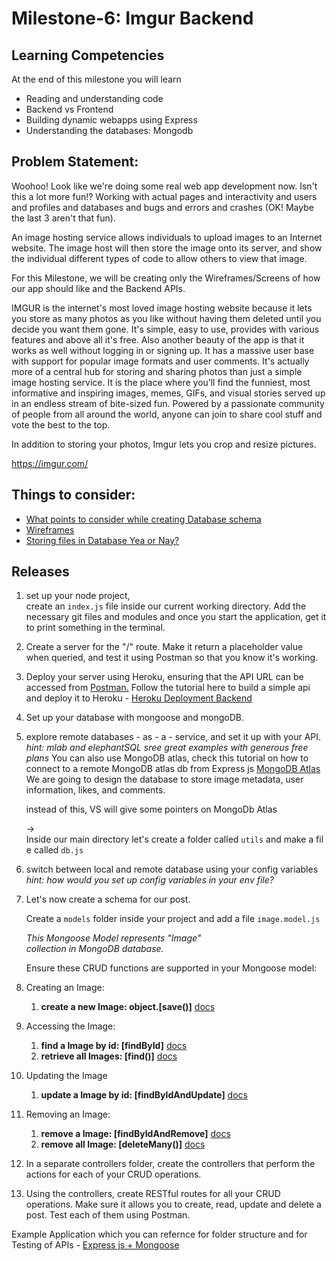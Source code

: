 # Milestone-6: Imgur Backend

## Learning Competencies

At the end of this milestone you will learn

- Reading and understanding code
- Backend vs Frontend
- Building dynamic webapps using Express
- Understanding the databases: Mongodb

## Problem Statement:

Woohoo! Look like we're doing some real web app development now. Isn't this a lot more fun!? Working with actual pages and interactivity and users and profiles and databases and bugs and errors and crashes (OK! Maybe the last 3 aren't that fun).

An image hosting service allows individuals to upload images to an Internet website. The image host will then store the image onto its server, and show the individual different types of code to allow others to view that image.

For this Milestone, we will be creating only the Wireframes/Screens of how our app should like and the Backend APIs.

 IMGUR is the internet's most loved image hosting website because it lets you store as many photos as you like without having them deleted until you decide you want them gone. It's simple, easy to use, provides with various features and above all it's free. Also another beauty of the app is that it works as well without logging in or signing up. It has a massive user base with support for popular image formats and user comments. It's actually more of a central hub for storing and sharing photos than just a simple image hosting service. It is the place where you’ll find the funniest, most informative and inspiring images, memes, GIFs, and visual stories served up in an endless stream of bite-sized fun. Powered by a passionate community of people from all around the world, anyone can join to share cool stuff and vote the best to the top.

In addition to storing your photos, Imgur lets you crop and resize pictures.

https://imgur.com/

## Things to consider:

- [What points to consider while creating Database schema](https://www.codeproject.com/Articles/359654/11-important-database-designing-rules-which-I-fo-2)
- [Wireframes](https://careerfoundry.com/en/blog/ux-design/how-to-create-your-first-wireframe/)
- [Storing files in Database Yea or Nay?](https://stackoverflow.com/questions/3748/storing-images-in-db-yea-or-nay)

## **Releases**

1. set up your node project, create an `index.js` file inside our current working directory. Add the necessary git files and modules and once you start the application, get it to print something in the terminal. 
2. Create a server for the "/" route. Make it return a placeholder value when queried, and test it using Postman so that you know it's working. 
3. Deploy your server using Heroku, ensuring that the API URL can be accessed from [Postman.](https://www.postman.com/) 
    Follow the tutorial here to build a simple api and deploy it to Heroku - [Heroku Deployment Backend](https://devcenter.heroku.com/articles/deploying-nodejs)

4. Set up your database with mongoose and mongoDB. 
5. explore remote databases - as - a - service, and set it up with your API. 
*hint: mlab and elephantSQL sree great examples with generous free plans*
You can also use MongoDB atlas, check this tutorial on how to connect to a remote MongoDB atlas db from Express js [MongoDB Atlas](https://www.mongodb.com/languages/express-mongodb-rest-api-tutorial)
We are going to design the database to store image metadata, user information, likes, and comments. 
    
    instead of this, VS will give some pointers on MongoDb Atlas 
    
    → Inside our main directory let's create a folder called `utils` and make a file called `db.js`
    
6. switch between local and remote database using your config variables
*hint: how would you set up config variables in your env file?*
7. Let's now create a schema for our post. 
    
    Create a `models` folder inside your project and add a file `image.model.js`
    
    *This Mongoose Model represents "Image" collection in MongoDB database.*   
    

      Ensure these CRUD functions are supported in your Mongoose model:

1. Creating an Image:  
    1. **create a new Image: object.[save()]**  [docs](https://mongoosejs.com/docs/api/model.html#model_Model-save)
2. Accessing the Image:
    1. **find a Image by id: [findById]**  [docs](https://mongoosejs.com/docs/api/model.html#model_Model.findById)
    2. **retrieve all Images: [find()]** [docs](https://mongoosejs.com/docs/api/model.html#model_Model.find)
3. Updating the Image
    1. **update a Image by id: [findByIdAndUpdate]** [docs](https://mongoosejs.com/docs/api/model.html#model_Model.findByIdAndUpdate)
4. Removing an Image:
    1. **remove a Image: [findByIdAndRemove]** [docs](https://mongoosejs.com/docs/api/model.html#model_Model.findByIdAndRemove)
    2. **remove all Image: [deleteMany()]**  [docs](https://mongoosejs.com/docs/api/model.html#model_Model.deleteMany)
5. In a separate controllers folder, create the controllers that perform the actions for each of your CRUD operations.  
6. Using the controllers, create RESTful routes for all your CRUD operations. Make sure it allows you to create, read, update and delete a post. Test each of them using Postman. 

Example Application which you can refernce for folder structure and for Testing of APIs - [Express js + Mongoose](https://www.bezkoder.com/node-express-mongodb-crud-rest-api/)
